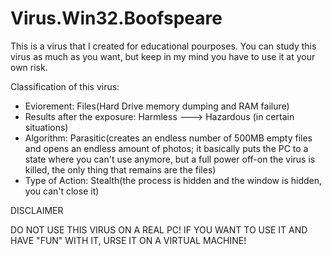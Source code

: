 # Virus.Win32.Boofspeare
This is a virus that I created for educational pourposes. You can study this virus as much as you want, but keep in my mind you have to use it at your own risk.


Classification of this virus:
- Eviorement: Files(Hard Drive memory dumping and RAM failure)
- Results after the exposure: Harmless ---> Hazardous (in certain situations) 
- Algorithm: Parasitic(creates an endless number of 500MB empty files and opens an endless amount of photos; it basically puts the PC to a state where you can't use anymore, but a full power off-on the virus is killed, the only thing that remains are the files)
- Type of Action: Stealth(the process is hidden and the window is hidden, you can't close it)

DISCLAIMER

DO NOT USE THIS VIRUS ON A REAL PC! IF YOU WANT TO USE IT AND HAVE "FUN" WITH IT, URSE IT ON A VIRTUAL MACHINE!
